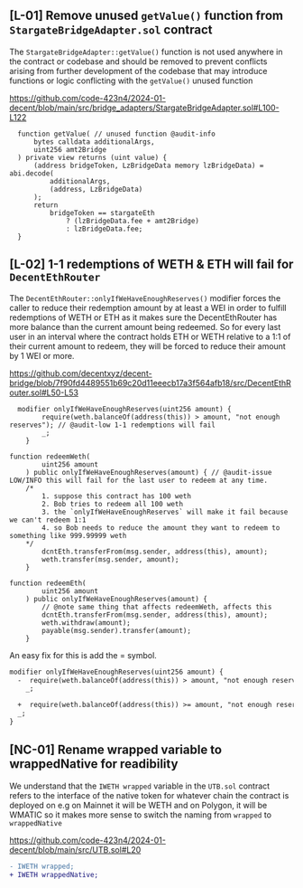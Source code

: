 ## [L-01] Remove unused `getValue()` function from `StargateBridgeAdapter.sol` contract
The `StargateBridgeAdapter::getValue()` function is not used anywhere in the contract or codebase and should be removed to prevent conflicts arising from further development of the codebase that may introduce functions or logic conflicting with the `getValue()` unused function

https://github.com/code-423n4/2024-01-decent/blob/main/src/bridge_adapters/StargateBridgeAdapter.sol#L100-L122

```solidity
  function getValue( // unused function @audit-info
      bytes calldata additionalArgs,
      uint256 amt2Bridge
  ) private view returns (uint value) {
      (address bridgeToken, LzBridgeData memory lzBridgeData) = abi.decode(
          additionalArgs,
          (address, LzBridgeData)
      );
      return
          bridgeToken == stargateEth
              ? (lzBridgeData.fee + amt2Bridge)
              : lzBridgeData.fee;
  }
```

## [L-02] 1-1 redemptions of WETH & ETH will fail for `DecentEthRouter`
The `DecentEthRouter::onlyIfWeHaveEnoughReserves()` modifier forces the caller to reduce their redemption amount by at least a WEI in order to fulfill redemptions of WETH or ETH as it makes sure the DecentEthRouter has more balance than the current amount being redeemed. So for every last user in an interval where the contract holds ETH or WETH relative to a 1:1 of their current amount to redeem, they will be forced to reduce their amount by 1 WEI or more.

https://github.com/decentxyz/decent-bridge/blob/7f90fd4489551b69c20d11eeecb17a3f564afb18/src/DecentEthRouter.sol#L50-L53

```solidity
  modifier onlyIfWeHaveEnoughReserves(uint256 amount) {
        require(weth.balanceOf(address(this)) > amount, "not enough reserves"); // @audit-low 1-1 redemptions will fail
        _;
    }
```

```solidity
function redeemWeth(
        uint256 amount
    ) public onlyIfWeHaveEnoughReserves(amount) { // @audit-issue LOW/INFO this will fail for the last user to redeem at any time.
    /*  
        1. suppose this contract has 100 weth
        2. Bob tries to redeem all 100 weth
        3. the `onlyIfWeHaveEnoughReserves` will make it fail because we can't redeem 1:1
        4. so Bob needs to reduce the amount they want to redeem to something like 999.99999 weth
    */
        dcntEth.transferFrom(msg.sender, address(this), amount);
        weth.transfer(msg.sender, amount);
    }
```

```solidity
function redeemEth(
        uint256 amount
    ) public onlyIfWeHaveEnoughReserves(amount) { 
        // @note same thing that affects redeemWeth, affects this
        dcntEth.transferFrom(msg.sender, address(this), amount);
        weth.withdraw(amount);
        payable(msg.sender).transfer(amount);
    }
```

An easy fix for this is add the = symbol.
```diff
modifier onlyIfWeHaveEnoughReserves(uint256 amount) {
  -  require(weth.balanceOf(address(this)) > amount, "not enough reserves");
    _;

  +  require(weth.balanceOf(address(this)) >= amount, "not enough reserves");
  _;
}
```

## [NC-01] Rename wrapped variable to wrappedNative for readibility
We understand that the `IWETH wrapped` variable in the `UTB.sol` contract refers to the interface of the native token for whatever chain the contract is deployed on e.g on Mainnet it will be WETH and on Polygon, it will be WMATIC so it makes more sense to switch the naming from `wrapped` to `wrappedNative`

https://github.com/code-423n4/2024-01-decent/blob/main/src/UTB.sol#L20

```diff
- IWETH wrapped;
+ IWETH wrappedNative;
```